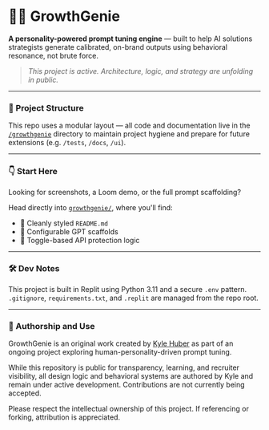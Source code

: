 # 🧞‍♂️ GrowthGenie

**A personality-powered prompt tuning engine** — built to help AI solutions strategists generate calibrated, on-brand outputs using behavioral resonance, not brute force.

> _This project is active. Architecture, logic, and strategy are unfolding in public._

---

### 📁 Project Structure

This repo uses a modular layout — all code and documentation live in the [`/growthgenie`](./growthgenie/) directory to maintain project hygiene and prepare for future extensions (e.g. `/tests`, `/docs`, `/ui`).

---

### 👇 Start Here

Looking for screenshots, a Loom demo, or the full prompt scaffolding?

Head directly into [`growthgenie/`](./growthgenie/), where you'll find:

- 📸 Cleanly styled `README.md`
- 🧠 Configurable GPT scaffolds
- 🔄 Toggle-based API protection logic
  
---

### 🛠️ Dev Notes

This project is built in Replit using Python 3.11 and a secure `.env` pattern.  
`.gitignore`, `requirements.txt`, and `.replit` are managed from the repo root.

---

### 👤 Authorship and Use

GrowthGenie is an original work created by [Kyle Huber](https://linkedin.com/in/kyle-james-my-filenames) as part of an ongoing project exploring human-personality-driven prompt tuning.

While this repository is public for transparency, learning, and recruiter visibility, all design logic and behavioral systems are authored by Kyle and remain under active development. Contributions are not currently being accepted.

Please respect the intellectual ownership of this project. If referencing or forking, attribution is appreciated.
